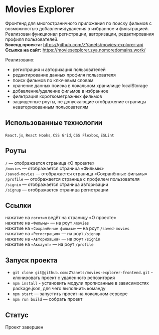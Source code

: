 # Movies Explorer
Фронтенд для многостраничного приложения по поиску фильмов с возможностью добавления/удаления в избранное и фильтрацией. Реализован функционал регистрации, авторизации, редактирования профиля пользователей.  
**Бэкенд проекта:** https://github.com/ZYanets/movies-explorer-api  
**Ссылка на сайт:** https://moviesexplorer.zya.nomoredomains.work/

Реализовано:
- регистрация и авторизация пользователей
- редактирование данных профиля пользователя
- поиск фильмов по ключевым словам
- хранение данных поиска в локальном хранилище localStorage
- добавление/удаление фильмов в избранное
- фильтрация короткометражных фильмов
- защищенные роуты, не допускающие отображение страницы неавторизованным пользователям

## Использованные технологии
`React.js`, `React Hooks`, `CSS Grid`, `CSS Flexbox`, `ESLint`

## Роуты
`/` — отображается страница «О проекте»  
`/movies` — отображается страница «Фильмы»  
`/saved-movies` — отображается страница «Сохранённые фильмы»  
`/profile` — отображается страница с профилем пользователя  
`/signin` — отображается страница авторизации  
`/signup` — отображается страница регистрации  

## Ссылки
нажатие на `логотип` ведёт на страницу «О проекте»  
нажатие на `«Фильмы»` — на роут `/movies`  
нажатие на `«Сохранённые фильмы»` — на роут `/saved-movies`  
нажатие на `«Регистрация»` — на роут `/signup`  
нажатие на `«Авторизация»` — на роут `/signin`  
нажатие на `«Аккаунт»` — на роут `/profile`  

## Запуск проекта
- `git clone git@github.com:ZYanets/movies-explorer-frontend.git` - клонировать проект с удаленного репозитория
- `npm install` - установить модули прописанные в зависимостях package.json, для чего выполнить команду
- `npm start` — запустить проект на локальном сервере  
- `npm run build` — собрать проект  

## Статус
Проект завершен
